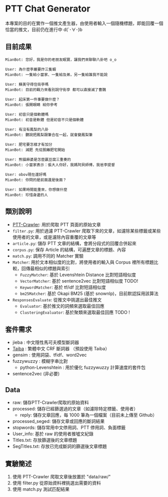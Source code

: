 # PTT Chat Generator

本專案的目的在實作一個推文產生器，由使用者輸入一個隨機標題，即能回覆一個恰當的推文，目前仍在進行中 d(`･∀･)b

## 目前成果
```
MianBot: 您好，我是你的老朋友眠寶，讓我們來聊聊八卦吧 o_o

User: 為什麼李嚴要炸三隻蝦
MianBot: 一隻給小當家、一隻給及弟，另一隻給誰我不能說

User: 蘇美守得住街亭嗎
MianBot: 目前的戰力來看別說守街亭 都可以直接滅了曹魏

User: 起床第一件事要做什麼？
MianBot: 張開眼睛 給你參考

User: 初音只是個軟體嗎
MianBot: 初音是軟體 但是初音不只是個軟體

User: 有沒有鳳梨的八卦
MianBot: 聽說把鳳梨跟筆合在一起，就會變鳳梨筆

User: 肥宅要怎樣才有加分
MianBot: 減肥 先從脫離肥宅開始

User: 熊貓麻婆是怎麼贏豆腐三重奏的
MianBot: 小當家表示：張大人你好，我媽阿貝師傅，我爸李提督

User: obov現在還好嗎
MianBot: 你問的是前面還是後面？

User: 如果時間能重來，你想做什麼
MianBot: 珍惜身邊的人
```
## 類別說明

* [PTT-Crawler](https://github.com/zake7749/PTT-Crawler): 用於爬取 PTT 頁面的原始文章
* `filter.py`: 用於過濾 PTT-Crawler 爬取下來的文章，如濾除某些標籤或某些使用者的文章，或是濾除內容重覆的文章等
* `article.py`: 儲存 PTT 文章的結構，會將分段式的回覆合併起來
* `corpus.py`: 保存 Article 的結構，可遍歷文章的標題、內容
* `match.py`: 調用不同的 Matcher 實驗
* `Matcher`: 用於文本相似度的比對，將使用者的輸入與 Corpus 裡所有標題比較，回傳最相似的標題與索引
  * `FuzzyMatcher`: 基於 Levenshtein Distance 比對短語相似度
  * `VectorMatcher`: 基於 sentence2vec 比對短語相似度 TODO!
  * `KeywordMatcher`: 基於 tf/idf 比對短語相似度
  * `bm25Matcher`: 基於 Okapi BM25 (基於 snownlp)，目前默認採用該算法
* `ResponsesEvaluate`: 從推文中挑選出最佳推文
  * `Evaluator`: 基於推文的詞頻來選取最佳回應
  * `ClusteringEvaluator`: 基於聚類來選取最佳回應 TODO !
  
## 套件需求

* jieba : 中文隱性馬可夫模型斷詞器
* [Taiba](https://github.com/fann1993814/Taiba) : 繁體中文 CRF 斷詞器 （預設使用 Taiba）
* gensim : 使用詞袋、tfidf、word2vec
* fuzzywuzzy : 模糊字串比對
  * python-Levenshtein : 用於優化 fuzzywuzzy 計算速度的套件包
* sentence2vec (非必要)

## Data
* raw: 儲存PTT-Crawler爬取的原始資料
* processed: 儲存已經篩選過的文章（如濾除特定標籤、使用者）
  * reply: 儲存文章回應，每 1000 筆為一個檔案（目前未上傳至 Github）
* processed_seged: 儲存文章或回應的斷詞結果
* stopwords: 儲存常用中文停用詞、PTT 停用詞、負面標籤
* User_info: 基於 raw 的使用者推噓文紀錄
* Titles.txt: 存放篩選後的文章標題
* SegTitles.txt: 存放已完成斷詞的篩選後文章標題

## 實驗簡述

1. 使用 PTT-Crawler 爬取文章後放置於 "data/raw/"
2. 使用 filter.py 從原始資料裡挑選出需要的資料
3. 使用 match.py 測試匹配結果

